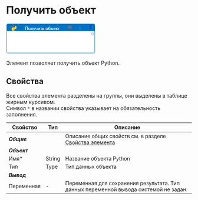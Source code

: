 # Получить объект

![](<../../../.gitbook/assets/get-object.png>)

Элемент позволяет получить объект Python. 

## Свойства

Все свойства элемента разделены на группы, они выделены в таблице жирным курсивом.\
Символ `*` в названии свойства указывает на обязательность заполнения.

| Свойство             | Тип                   | Описание                                      |
| -------------------- | --------------------- | --------------------------------------------- |
| ***Общие***   | | Описание общих свойств см. в разделе [Свойства элемента](https://docs.primo-rpa.ru/primo-rpa/primo-studio/process/elements#svoistva-elementa)| 
| ***Объект*** | |  |
| Имя\*          | String | Название объекта Python |
| Тип            | Type | Тип данных объекта  |
| ***Вывод***    |   |  |
| Переменная     | - | Переменная для сохранения результата. Тип данных переменной вывода системой не задан | 

